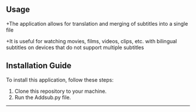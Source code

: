 ## Usage
+The application allows for translation and merging of subtitles into a single file

+It is useful for watching movies, films, videos, clips, etc. with bilingual subtitles on devices that do not support multiple subtitles

## Installation Guide

To install this application, follow these steps:

1. Clone this repository to your machine.
2. Run the Addsub.py file.
***